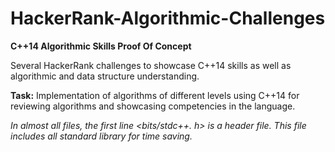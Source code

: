 # HackerRank-Algorithmic-Challenges

__C++14 Algorithmic Skills Proof Of Concept__

Several HackerRank challenges to showcase C++14 skills as well as algorithmic and data structure understanding.

__Task:__ Implementation of algorithms of different levels using C++14 for reviewing algorithms and showcasing competencies in the language.

*In almost all files, the first line <bits/stdc++. h> is a header file. This file includes all standard library for time saving.*

